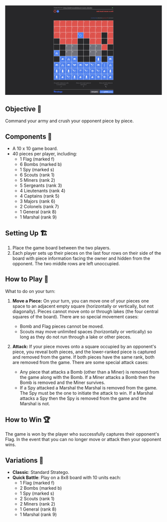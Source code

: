 [![tsuro](./screenshot.png)](/)

## Objective 🎯
Command your army and crush your opponent piece by piece.

## Components 🧱
- A 10 x 10 game board.
- 40 pieces per player, including:
  - 1 Flag (marked f)
  - 6 Bombs (marked b)
  - 1 Spy (marked s)
  - 6 Scouts (rank 1)
  - 5 Miners (rank 2)
  - 5 Sergeants (rank 3)
  - 4 Lieutenants (rank 4)
  - 4 Captains (rank 5)
  - 3 Majors (rank 6)
  - 2 Colonels (rank 7)
  - 1 General (rank 8)
  - 1 Marshal (rank 9)

## Setting Up 🏗️
1. Place the game board between the two players. 
2. Each player sets up their pieces on the last four rows on their side of the board with piece information facing the owner and hidden from the opponent. The two middle rows are left unoccupied.

## How to Play 🚀
What to do on your turn:

1. **Move a Piece:** On your turn, you can move one of your pieces one space to an adjacent empty square (horizontally or vertically, but not diagonally). Pieces cannot move onto or through lakes (the four central squares of the board). There are so special movement cases:
   - Bomb and Flag pieces cannot be moved.
   - Scouts may move unlimited spaces (horizontally or vertically) so long as they do not run through a lake or other pieces.

2. **Attack:** If your piece moves onto a square occupied by an opponent's piece, you reveal both pieces, and the lower-ranked piece is captured and removed from the game. If both pieces have the same rank, both are removed from the game. There are some special attack cases:
   - Any piece that attacks a Bomb (other than a Miner) is removed from the game along with the Bomb. If a Miner attacks a Bomb then the Bomb is removed and the Miner survives.
   - If a Spy attacked a Marshal the Marshal is removed from the game. The Spy must be the one to initiate the attack to win. If a Marshal attacks a Spy then the Spy is removed from the game and the Marshal is not.

## How to Win 🏆
The game is won by the player who successfully captures their opponent's Flag. In the event that you can no longer move or attack then your opponent wins.

## Variations 📍

- **Classic**: Standard Stratego.
- **Quick Battle**: Play on a 8x8 board with 10 units each:
  - 1 Flag (marked f)
  - 2 Bombs (marked b)
  - 1 Spy (marked s)
  - 2 Scouts (rank 1)
  - 2 Miners (rank 2)
  - 1 General (rank 8)
  - 1 Marshal (rank 9)
